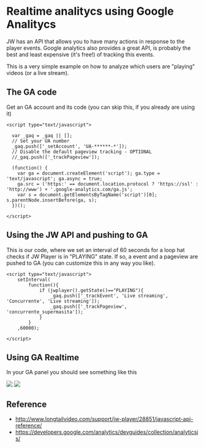 Realtime analitycs using Google Analitycs
=========================================

JW has an API that allows you to have many actions in response to the player events. Google analytics also provides a great API, is probably the best and least expensive (it's free!) of tracking this events.

This is a very simple example on how to analyze which users are "playing" videos (or a live stream).

The GA code
-----------

Get an GA account and its code (you can skip this, if you already are using it)

	<script type="text/javascript">

	  var _gaq = _gaq || [];
	  // Set your UA number	
	  _gaq.push(['_setAccount', 'UA-******-*']);
	  // Disable the default pageview tracking - OPTIONAL
	  //_gaq.push(['_trackPageview']);

	  (function() {
		var ga = document.createElement('script'); ga.type = 'text/javascript'; ga.async = true;
		ga.src = ('https:' == document.location.protocol ? 'https://ssl' : 'http://www') + '.google-analytics.com/ga.js';
		var s = document.getElementsByTagName('script')[0]; s.parentNode.insertBefore(ga, s);
	  })();

	</script>
	


Using the JW API and pushing to GA
----------------------------------

This is our code, where we set an interval of 60 seconds for a loop hat checks if JW Player is in "PLAYING" state. If so, a event and a pageview are pushed to GA (you can customize this in any way you like).

	<script type="text/javascript">
		setInterval(
			function(){
				if (jwplayer().getState()=="PLAYING"){
					_gaq.push(['_trackEvent', 'Live streaming', 'Concurrente', 'Live streaming']);
					_gaq.push(['_trackPageview', 'concurrente_supermasita']);
				}
			}
		,60000);

	</script>
	

Using GA Realtime
-----------------

In your GA panel you should see something like this

![](http://i.imgur.com/DHN8Lsh.png)
![](http://i.imgur.com/reBlgIk.png)


Reference
---------

* http://www.longtailvideo.com/support/jw-player/28851/javascript-api-reference/
* https://developers.google.com/analytics/devguides/collection/analyticsjs/

 
